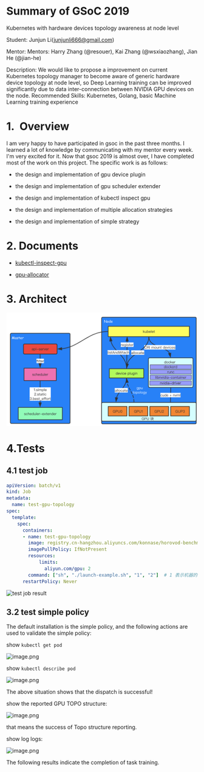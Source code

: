 # Summary of GSoC 2019

Kubernetes with hardware devices topology awareness at node level

Student: Junjun Li(junjunli666@gmail.com)

Mentor: Mentors: Harry Zhang (@resouer), Kai Zhang (@wsxiaozhang), Jian He (@jian-he)

Description: We would like to propose a improvement on current Kubernetes topology manager to become aware of generic hardware device topology at node level, so Deep Learning training can be improved significantly due to data inter-connection between NVIDIA GPU devices on the node.
Recommended Skills: Kubernetes, Golang, basic Machine Learning training experience

# 1.  Overview

I am very happy to have participated in gsoc in the past three months.
I learned a lot of knowledge by communicating with my mentor every week. I'm very excited for it.
Now that gsoc 2019 is almost over, I have completed most of the work on this project. The specific work is as follows:

- the design and implementation of gpu device plugin

- the design and implementation of gpu scheduler extender

- the design and implementation of kubectl inspect gpu

- the design and implementation of multiple allocation strategies

- the design and implementation of simple strategy

# 2. Documents


- [kubectl-inspect-gpu](./inspect.md)

- [gpu-allocator](./gpu-allocator.md)

# 3. Architect

![architect](./images/architect.png)
# 4.Tests

## 4.1 test job

```yaml
apiVersion: batch/v1
kind: Job
metadata:
  name: test-gpu-topology
spec:
  template:
    spec:
      containers:
      - name: test-gpu-topology
        image: registry.cn-hangzhou.aliyuncs.com/konnase/horovod-benchmark:ubuntu1804-cuda10.0-cudnn7.6.0.64-1-nccl2.4.7-1-py36-f3d3b95-horovod-0.16.4-tf1.14.0-torch1.1.0-mxnet1.4.1-test3
        imagePullPolicy: IfNotPresent
        resources:
            limits:
              aliyun.com/gpu: 2
        command: ["sh", "./launch-example.sh", "1", "2"]  # 1 表示机器的数量， 4表示gpu的数量
      restartPolicy: Never
```

![test job result](https://cdn.nlark.com/yuque/0/2019/png/394957/1564480897020-0ba9478c-08e6-4088-bf70-5eff36984178.png?x-oss-process=image/resize,w_1492)

## 3.2 test simple policy

The default installation is the simple policy, and the following actions are used to validate the simple policy:

show `kubectl get pod`

![image.png](https://cdn.nlark.com/yuque/0/2019/png/394957/1566353135840-f5e76efd-1417-4bba-be13-9756dd670813.png#align=left&display=inline&height=45&name=image.png&originHeight=90&originWidth=1502&size=48238&status=done&width=751)

show `kubectl describe pod`


![image.png](https://cdn.nlark.com/yuque/0/2019/png/394957/1566353241434-b2935ec8-b368-456f-862d-cf1d4bb89a2e.png#align=left&display=inline&height=279&name=image.png&originHeight=558&originWidth=1646&size=183454&status=done&width=823)

The above situation shows that the dispatch is successful!

show the reported GPU TOPO structure:

![image.png](https://cdn.nlark.com/yuque/0/2019/png/394957/1566353328460-6de2f57a-5890-407d-abe5-93e22b9e70e4.png#align=left&display=inline&height=444&name=image.png&originHeight=888&originWidth=1572&size=289655&status=done&width=786)

that means the success of Topo structure reporting.

show log logs:

![image.png](https://cdn.nlark.com/yuque/0/2019/png/394957/1564294376195-f6917e1b-9798-4c88-b525-9e8c35efb73a.png#align=left&display=inline&height=531&name=image.png&originHeight=1062&originWidth=1052&size=332388&status=done&width=526)

The following results indicate the completion of task training.

